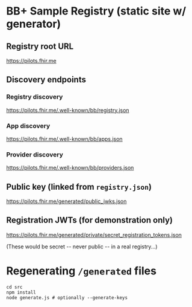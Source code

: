 # BB+ Sample Registry (static site w/ generator)

## Registry root URL
https://pilots.fhir.me

## Discovery endpoints

### Registry discovery
https://pilots.fhir.me/.well-known/bb/registry.json

### App discovery
https://pilots.fhir.me/.well-known/bb/apps.json

### Provider discovery
https://pilots.fhir.me/.well-known/bb/providers.json

## Public key (linked from `registry.json`)
https://pilots.fhir.me/generated/public_jwks.json

## Registration JWTs (for demonstration only)
https://pilots.fhir.me/generated/private/secret_registration_tokens.json

(These would be secret -- never public -- in a real registry...)


# Regenerating `/generated` files

```
cd src
npm install
node generate.js # optionally --generate-keys
```
